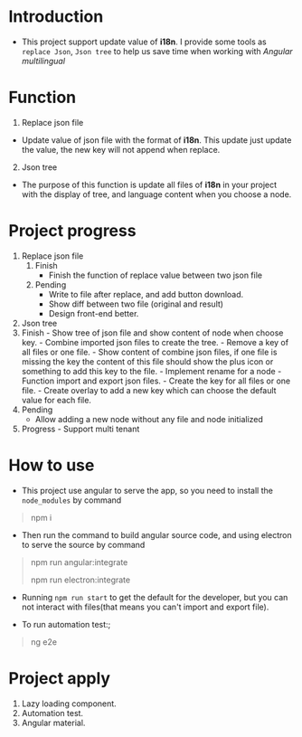 # Introduction

- This project support update value of **i18n**. I provide some tools as `replace Json`,
`Json tree` to help us save time when working with *Angular multilingual*

# Function

1. Replace json file
- Update value of json file with the format of **i18n**. This update just update
 the value, the new key will not append when replace.
2. Json tree
- The purpose of this function is update all files of **i18n** in your project with
the display of tree, and language content when you choose a node.

# Project progress

1. Replace json file
    1. Finish
        - Finish the function of replace value between two json file
    2. Pending
        - Write to file after replace, and add button download.
        - Show diff between two file (original and result)
        - Design front-end better.
2. Json tree
  1. Finish
    - Show tree of json file and show content of node when choose key.
    - Combine imported json files to create the tree.
    - Remove a key of all files or one file.
    - Show content of combine json files, if one file is missing the key the content
    of this file should show the plus icon or something to add this key to the file.
    - Implement rename for a node
    - Function import and export json files.
    - Create the key for all files or one file.
    - Create overlay to add a new key which can choose the default value for each file.
  2. Pending
     - Allow adding a new node without any file and node initialized
  3. Progress
    - Support multi tenant
       
# How to use

- This project use angular to serve the app, so you need to install the `node_modules` by command
> npm i
- Then run the command to build angular source code, and using electron to serve the source by command
> npm run angular:integrate
> 
> npm run electron:integrate

- Running `npm run start` to get the default for the developer, but you can not interact with files(that means you can't import and export file).

- To run automation test:;
> ng e2e

# Project apply

1. Lazy loading component.
2. Automation test.
3. Angular material.
